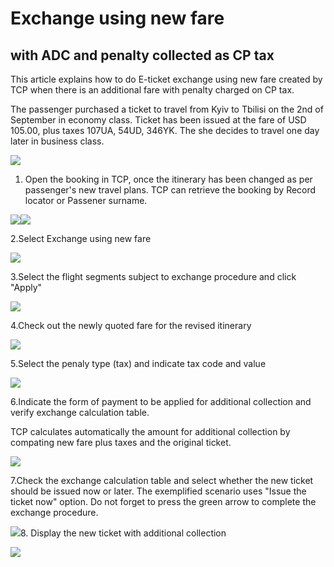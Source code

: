 # Exchange using new fare

## with ADC and penalty collected as CP tax

This article explains how to do E-ticket exchange using new fare created by TCP when there is an additional fare with penalty charged on CP tax.

The passenger purchased a ticket to travel from Kyiv to Tbilisi on the 2nd of September in economy class. Ticket has been issued at the fare of USD 105.00, plus taxes 107UA, 54UD, 346YK. The she decides to travel one day later in business class.

![](../.gitbook/assets/adc.png)

1. Open the booking in TCP, once the itinerary has been changed as per passenger's new travel plans. TCP can retrieve the booking by Record locator or Passener surname. 

![](../.gitbook/assets/tcp_surnamesearch.png)![](../.gitbook/assets/searchresult_surname.png)

2.Select Exchange using new fare

![](../.gitbook/assets/exchange_usingnewfare.png)

3.Select the flight segments subject to exchange procedure and click "Apply"

![](../.gitbook/assets/segments_selection.png)

4.Check out the newly quoted fare for the revised itinerary

![](../.gitbook/assets/newfq_tcp.png)

5.Select the penaly type \(tax\) and indicate tax code and value

![](../.gitbook/assets/penalty_tax.png)

6.Indicate the form of payment to be applied for additional collection and verify exchange calculation table.

TCP calculates automatically the amount for additional collection by compating new fare plus taxes and the original ticket.

![](../.gitbook/assets/fop_adc.png)

7.Check the exchange calculation table and select whether the new ticket should be issued now or later. The exemplified scenario uses "Issue the ticket now" option. Do not forget to press the green arrow to complete the exchange procedure.

![](../.gitbook/assets/adc_issuenow.png)8. Display the new ticket with additional collection

![](../.gitbook/assets/adc_success.png)

